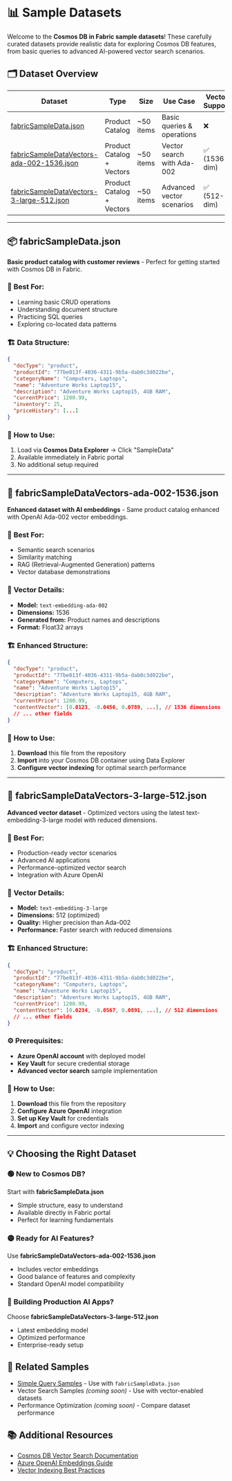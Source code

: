 # 📊 Sample Datasets

Welcome to the **Cosmos DB in Fabric sample datasets**! These carefully curated datasets provide realistic data for exploring Cosmos DB features, from basic queries to advanced AI-powered vector search scenarios.

## 🗂️ Dataset Overview

| Dataset | Type | Size | Use Case | Vector Support |
|---------|------|------|----------|----------------|
| [fabricSampleData.json](#-fabricsampledatajson) | Product Catalog | ~50 items | Basic queries & operations | ❌ |
| [fabricSampleDataVectors-ada-002-1536.json](#-fabricsampledatavectors-ada-002-1536json) | Product Catalog + Vectors | ~50 items | Vector search with Ada-002 | ✅ (1536-dim) |
| [fabricSampleDataVectors-3-large-512.json](#-fabricsampledatavectors-3-large-512json) | Product Catalog + Vectors | ~50 items | Advanced vector scenarios | ✅ (512-dim) |

---

## 📦 fabricSampleData.json

**Basic product catalog with customer reviews** - Perfect for getting started with Cosmos DB in Fabric.

### 🎯 **Best For:**
- Learning basic CRUD operations
- Understanding document structure
- Practicing SQL queries
- Exploring co-located data patterns

### 🏗️ **Data Structure:**
```json
{
  "docType": "product",
  "productId": "77be013f-4036-4311-9b5a-dab0c3d022be",
  "categoryName": "Computers, Laptops",
  "name": "Adventure Works Laptop15",
  "description": "Adventure Works Laptop15, 4GB RAM",
  "currentPrice": 1200.99,
  "inventory": 25,
  "priceHistory": [...]
}
```

### 🚀 **How to Use:**
1. Load via **Cosmos Data Explorer** → Click "SampleData"
2. Available immediately in Fabric portal
3. No additional setup required

---

## 🤖 fabricSampleDataVectors-ada-002-1536.json

**Enhanced dataset with AI embeddings** - Same product catalog enhanced with OpenAI Ada-002 vector embeddings.

### 🎯 **Best For:**
- Semantic search scenarios
- Similarity matching
- RAG (Retrieval-Augmented Generation) patterns
- Vector database demonstrations

### 📐 **Vector Details:**
- **Model:** `text-embedding-ada-002`
- **Dimensions:** 1536
- **Generated from:** Product names and descriptions
- **Format:** Float32 arrays

### 🏗️ **Enhanced Structure:**
```json
{
  "docType": "product",
  "productId": "77be013f-4036-4311-9b5a-dab0c3d022be",
  "categoryName": "Computers, Laptops",
  "name": "Adventure Works Laptop15",
  "description": "Adventure Works Laptop15, 4GB RAM",
  "currentPrice": 1200.99,
  "contentVector": [0.0123, -0.0456, 0.0789, ...], // 1536 dimensions
  // ... other fields
}
```

### 🚀 **How to Use:**
1. **Download** this file from the repository
2. **Import** into your Cosmos DB container using Data Explorer
3. **Configure vector indexing** for optimal search performance

---

## 🔬 fabricSampleDataVectors-3-large-512.json

**Advanced vector dataset** - Optimized vectors using the latest text-embedding-3-large model with reduced dimensions.

### 🎯 **Best For:**
- Production-ready vector scenarios
- Advanced AI applications
- Performance-optimized vector search
- Integration with Azure OpenAI

### 📐 **Vector Details:**
- **Model:** `text-embedding-3-large`
- **Dimensions:** 512 (optimized)
- **Quality:** Higher precision than Ada-002
- **Performance:** Faster search with reduced dimensions

### 🏗️ **Enhanced Structure:**
```json
{
  "docType": "product",
  "productId": "77be013f-4036-4311-9b5a-dab0c3d022be",
  "categoryName": "Computers, Laptops",
  "name": "Adventure Works Laptop15",
  "description": "Adventure Works Laptop15, 4GB RAM",
  "currentPrice": 1200.99,
  "contentVector": [0.0234, -0.0567, 0.0891, ...], // 512 dimensions
  // ... other fields
}
```

### ⚙️ **Prerequisites:**
- **Azure OpenAI account** with deployed model
- **Key Vault** for secure credential storage
- **Advanced vector search** sample implementation

### 🚀 **How to Use:**
1. **Download** this file from the repository
2. **Configure Azure OpenAI** integration
3. **Set up Key Vault** for credentials
4. **Import** and configure vector indexing

---

## 💡 Choosing the Right Dataset

### 🟢 **New to Cosmos DB?**
Start with **fabricSampleData.json**
- Simple structure, easy to understand
- Available directly in Fabric portal
- Perfect for learning fundamentals

### 🟡 **Ready for AI Features?**
Use **fabricSampleDataVectors-ada-002-1536.json**
- Includes vector embeddings
- Good balance of features and complexity
- Standard OpenAI model compatibility

### 🔴 **Building Production AI Apps?**
Choose **fabricSampleDataVectors-3-large-512.json**
- Latest embedding model
- Optimized performance
- Enterprise-ready setup

## 🔗 Related Samples

- [Simple Query Samples](../Simple%20Query%20Samples/) - Use with `fabricSampleData.json`
- Vector Search Samples *(coming soon)* - Use with vector-enabled datasets
- Performance Optimization *(coming soon)* - Compare dataset performance

## 📚 Additional Resources

- [Cosmos DB Vector Search Documentation](https://docs.microsoft.com/azure/cosmos-db/vector-search)
- [Azure OpenAI Embeddings Guide](https://docs.microsoft.com/azure/cognitive-services/openai/how-to/embeddings)
- [Vector Indexing Best Practices](https://docs.microsoft.com/azure/cosmos-db/index-overview)
